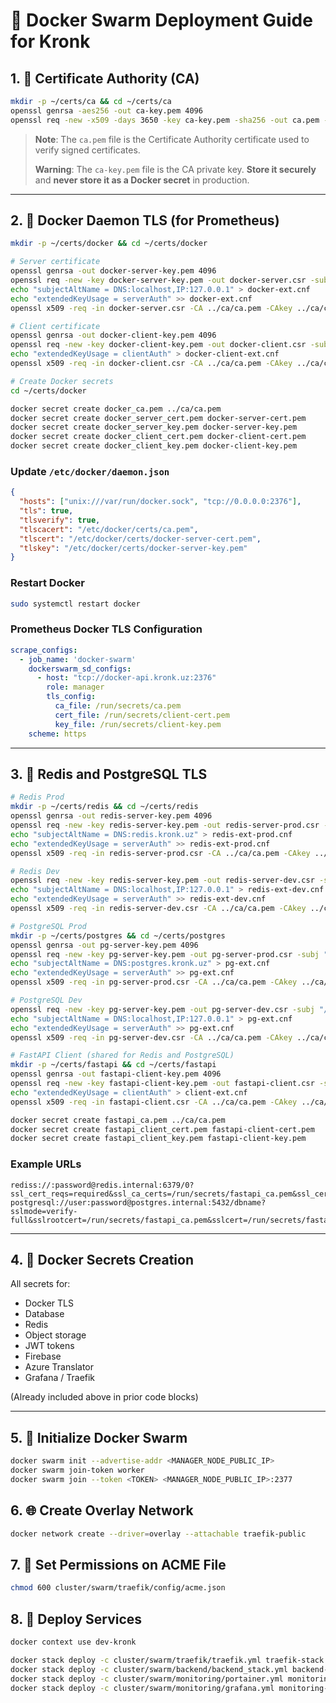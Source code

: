 # 🐳 Docker Swarm Deployment Guide for Kronk

## 1. 🔐 Certificate Authority (CA)

```bash
mkdir -p ~/certs/ca && cd ~/certs/ca
openssl genrsa -aes256 -out ca-key.pem 4096
openssl req -new -x509 -days 3650 -key ca-key.pem -sha256 -out ca.pem -subj "/CN=Kronk Root CA"
```

> **Note**: The `ca.pem` file is the Certificate Authority certificate used to verify signed certificates.
>
> **Warning**: The `ca-key.pem` file is the CA private key. **Store it securely** and **never store it as a Docker secret** in production.

---

## 2. 🚀 Docker Daemon TLS (for Prometheus)

```bash
mkdir -p ~/certs/docker && cd ~/certs/docker

# Server certificate
openssl genrsa -out docker-server-key.pem 4096
openssl req -new -key docker-server-key.pem -out docker-server.csr -subj "/CN=127.0.0.1"
echo "subjectAltName = DNS:localhost,IP:127.0.0.1" > docker-ext.cnf
echo "extendedKeyUsage = serverAuth" >> docker-ext.cnf
openssl x509 -req -in docker-server.csr -CA ../ca/ca.pem -CAkey ../ca/ca-key.pem -CAcreateserial -out docker-server-cert.pem -days 3650 -sha256 -extfile docker-ext.cnf

# Client certificate
openssl genrsa -out docker-client-key.pem 4096
openssl req -new -key docker-client-key.pem -out docker-client.csr -subj "/CN=prometheus"
echo "extendedKeyUsage = clientAuth" > docker-client-ext.cnf
openssl x509 -req -in docker-client.csr -CA ../ca/ca.pem -CAkey ../ca/ca-key.pem -CAcreateserial -out docker-client-cert.pem -days 3650 -sha256 -extfile docker-client-ext.cnf

# Create Docker secrets
cd ~/certs/docker

docker secret create docker_ca.pem ../ca/ca.pem
docker secret create docker_server_cert.pem docker-server-cert.pem
docker secret create docker_server_key.pem docker-server-key.pem
docker secret create docker_client_cert.pem docker-client-cert.pem
docker secret create docker_client_key.pem docker-client-key.pem
```

### Update `/etc/docker/daemon.json`

```json
{
  "hosts": ["unix:///var/run/docker.sock", "tcp://0.0.0.0:2376"],
  "tls": true,
  "tlsverify": true,
  "tlscacert": "/etc/docker/certs/ca.pem",
  "tlscert": "/etc/docker/certs/docker-server-cert.pem",
  "tlskey": "/etc/docker/certs/docker-server-key.pem"
}
```

### Restart Docker

```bash
sudo systemctl restart docker
```

### Prometheus Docker TLS Configuration

```yaml
scrape_configs:
  - job_name: 'docker-swarm'
    dockerswarm_sd_configs:
      - host: "tcp://docker-api.kronk.uz:2376"
        role: manager
        tls_config:
          ca_file: /run/secrets/ca.pem
          cert_file: /run/secrets/client-cert.pem
          key_file: /run/secrets/client-key.pem
    scheme: https
```

---

## 3. 🔐 Redis and PostgreSQL TLS

```bash
# Redis Prod
mkdir -p ~/certs/redis && cd ~/certs/redis
openssl genrsa -out redis-server-key.pem 4096
openssl req -new -key redis-server-key.pem -out redis-server-prod.csr -subj "/CN=redis.kronk.uz"
echo "subjectAltName = DNS:redis.kronk.uz" > redis-ext-prod.cnf
echo "extendedKeyUsage = serverAuth" >> redis-ext-prod.cnf
openssl x509 -req -in redis-server-prod.csr -CA ../ca/ca.pem -CAkey ../ca/ca-key.pem -CAcreateserial -out redis-server-prod-cert.pem -days 3650 -sha256 -extfile redis-ext-prod.cnf

# Redis Dev
openssl req -new -key redis-server-key.pem -out redis-server-dev.csr -subj "/CN=127.0.0.1"
echo "subjectAltName = DNS:localhost,IP:127.0.0.1" > redis-ext-dev.cnf
echo "extendedKeyUsage = serverAuth" >> redis-ext-dev.cnf
openssl x509 -req -in redis-server-dev.csr -CA ../ca/ca.pem -CAkey ../ca/ca-key.pem -CAcreateserial -out redis-server-dev-cert.pem -days 3650 -sha256 -extfile redis-ext-dev.cnf

# PostgreSQL Prod
mkdir -p ~/certs/postgres && cd ~/certs/postgres
openssl genrsa -out pg-server-key.pem 4096
openssl req -new -key pg-server-key.pem -out pg-server-prod.csr -subj "/CN=postgres.kronk.uz"
echo "subjectAltName = DNS:postgres.kronk.uz" > pg-ext.cnf
echo "extendedKeyUsage = serverAuth" >> pg-ext.cnf
openssl x509 -req -in pg-server-prod.csr -CA ../ca/ca.pem -CAkey ../ca/ca-key.pem -CAcreateserial -out pg-server-prod-cert.pem -days 3650 -sha256 -extfile pg-ext.cnf

# PostgreSQL Dev
openssl req -new -key pg-server-key.pem -out pg-server-dev.csr -subj "/CN=127.0.0.1"
echo "subjectAltName = DNS:localhost,IP:127.0.0.1" > pg-ext.cnf
echo "extendedKeyUsage = serverAuth" >> pg-ext.cnf
openssl x509 -req -in pg-server-dev.csr -CA ../ca/ca.pem -CAkey ../ca/ca-key.pem -CAcreateserial -out pg-server-dev-cert.pem -days 3650 -sha256 -extfile pg-ext.cnf

# FastAPI Client (shared for Redis and PostgreSQL)
mkdir -p ~/certs/fastapi && cd ~/certs/fastapi
openssl genrsa -out fastapi-client-key.pem 4096
openssl req -new -key fastapi-client-key.pem -out fastapi-client.csr -subj "/CN=fastapi"
echo "extendedKeyUsage = clientAuth" > client-ext.cnf
openssl x509 -req -in fastapi-client.csr -CA ../ca/ca.pem -CAkey ../ca/ca-key.pem -CAcreateserial -out fastapi-client-cert.pem -days 3650 -sha256 -extfile client-ext.cnf

docker secret create fastapi_ca.pem ../ca/ca.pem
docker secret create fastapi_client_cert.pem fastapi-client-cert.pem
docker secret create fastapi_client_key.pem fastapi-client-key.pem
```

### Example URLs

```.env
rediss://:password@redis.internal:6379/0?ssl_cert_reqs=required&ssl_ca_certs=/run/secrets/fastapi_ca.pem&ssl_certfile=/run/secrets/fastapi_client_cert.pem&ssl_keyfile=/run/secrets/fastapi_client_key.pem
postgresql://user:password@postgres.internal:5432/dbname?sslmode=verify-full&sslrootcert=/run/secrets/fastapi_ca.pem&sslcert=/run/secrets/fastapi_client_cert.pem&sslkey=/run/secrets/fastapi_client_key.pem
```

---

## 4. 🔑 Docker Secrets Creation

All secrets for:

- Docker TLS
- Database
- Redis
- Object storage
- JWT tokens
- Firebase
- Azure Translator
- Grafana / Traefik

(Already included above in prior code blocks)

---

## 5. 🔧 Initialize Docker Swarm

```bash
docker swarm init --advertise-addr <MANAGER_NODE_PUBLIC_IP>
docker swarm join-token worker
docker swarm join --token <TOKEN> <MANAGER_NODE_PUBLIC_IP>:2377
```

## 6. 🌐 Create Overlay Network

```bash
docker network create --driver=overlay --attachable traefik-public
```

## 7. 🔐 Set Permissions on ACME File

```bash
chmod 600 cluster/swarm/traefik/config/acme.json
```

## 8. 📆 Deploy Services

```bash
docker context use dev-kronk

docker stack deploy -c cluster/swarm/traefik/traefik.yml traefik-stack
docker stack deploy -c cluster/swarm/backend/backend_stack.yml backend-stack
docker stack deploy -c cluster/swarm/monitoring/portainer.yml monitoring-stack
docker stack deploy -c cluster/swarm/monitoring/grafana.yml monitoring-stack
```
